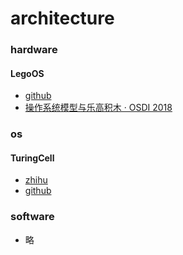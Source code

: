 # architecture

### hardware 

#### LegoOS

- [github](https://github.com/WukLab/LegoOS)
- [操作系统模型与乐高积木 · OSDI 2018](https://draveness.me/papers-legoos/)

### os

#### TuringCell

- [zhihu](https://zhuanlan.zhihu.com/p/143105973)
- [github](https://github.com/turingcell/turingcell)

### software

- 略
